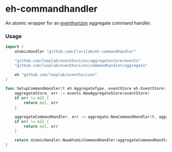 # eh-commandhandler
An atomic wrapper for an [eventhorizon](https://github.com/looplab/eventhorizon) aggregate command handler.

### Usage

```go
import (
	atomicHandler "github.com/Clarilab/eh-commandhandler"

	"github.com/looplab/eventhorizon/aggregatestore/events"
	"github.com/looplab/eventhorizon/commandhandler/aggregate"

	eh "github.com/looplab/eventhorizon"
)

func SetupCommandHandler(t eh.AggregateType, eventStore eh.EventStore) (*atomicHandler.AtomicCommandHandler, error) {
	aggregateStore, err := events.NewAggregateStore(eventStore)
	if err != nil {
		return nil, err
	}

	aggregateCommandHandler, err := aggregate.NewCommandHandler(t, aggregateStore)
	if err != nil {
		return nil, err
	}

	return atomicHandler.NewAtomicCommandHandler(aggregateCommandHandler), nil
}

```